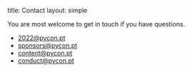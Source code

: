 title: Contact
layout: simple

You are most welcome to get in touch if you have questions.

* [2022@pycon.pt](mailto:2022@pycon.pt)
* [sponsors@pycon.pt](mailto:sponsors@pycon.pt)
* [content@pycon.pt](mailto:content@pycon.pt)
* [conduct@pycon.pt](mailto:conduct@pycon.pt)
